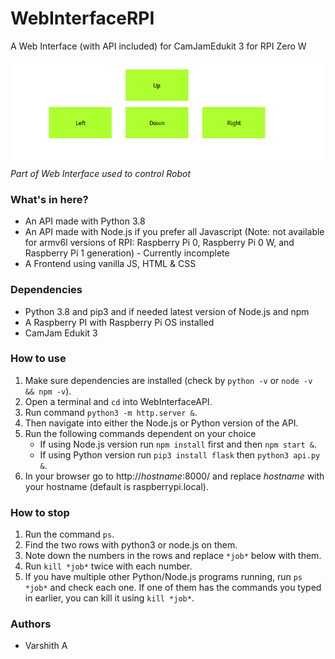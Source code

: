 # WebInterfaceRPI
A Web Interface (with API included) for CamJamEdukit 3 for RPI Zero W

![Image of part of Web Interface](WebInterfaceRPI.png)  
*Part of Web Interface used to control Robot*

### What's in here?
* An API made with Python 3.8
* An API made with Node.js if you prefer all Javascript (Note: not available for armv6l versions of RPI: Raspberry Pi 0, Raspberry Pi 0 W, and Raspberry Pi 1 generation) - Currently incomplete
* A Frontend using vanilla JS, HTML & CSS

### Dependencies
* Python 3.8 and pip3 and if needed latest version of Node.js and npm
* A Raspberry PI with Raspberry Pi OS installed
* CamJam Edukit 3 

### How to use
1. Make sure dependencies are installed (check by `python -v` or `node -v && npm -v`).
2. Open a terminal and `cd` into WebInterfaceAPI.
3. Run command `python3 -m http.server &`.
4. Then navigate into either the Node.js or Python version of the API.
5. Run the following commands dependent on your choice
    * If using Node.js version run `npm install` first and then `npm start &`.
    * If using Python version run `pip3 install flask` then `python3 api.py &`.
6. In your browser go to http://*hostname*:8000/ and replace *hostname* with your hostname (default is raspberrypi.local).

### How to stop
1. Run the command `ps`.
2. Find the two rows with python3 or node.js on them.
3. Note down the numbers in the rows and replace `*job*` below with them.
4. Run `kill *job*` twice with each number.
5. If you have multiple other Python/Node.js programs running, run `ps *job*` and check each one. If one of them has the commands you typed in earlier, you can kill it using `kill *job*`.

### Authors
* Varshith A

